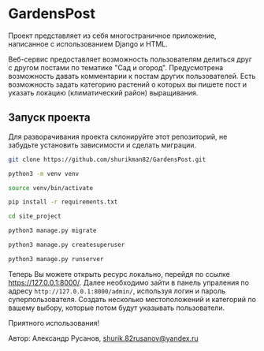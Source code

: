 # GardensPost
Проект представляет из себя многостраничное приложение, написанное с использованием Django и HTML.

Веб-сервис предоставляет возможность пользователям делиться друг с другом постами по тематике "Сад и огород". Предусмотрена возможность давать комментарии к постам других пользователей. Есть возможность задать категорию растений о которых вы пишете пост и указать локацию (климатический район) выращивания.
## Запуск проекта
Для разворачивания проекта склонируйте этот репозиторий, не забудьте установить зависимости и сделать миграции.
```bash
git clone https://github.com/shurikman82/GardensPost.git
```
```bash
python3 -m venv venv
```
```bash
source venv/bin/activate
```
```bash
pip install -r requirements.txt
```
```bash
cd site_project
```
```bash
python3 manage.py migrate
```
```bash
python3 manage.py createsuperuser
```
```bash
python3 manage.py runserver
```
Теперь Вы можете открыть ресурс локально, перейдя по ссылке https://127.0.0.1:8000/.
Далее необходимо зайти в панель упраления по адресу `http://127.0.0.1:8000/admin/`, используя логин и пароль
суперпользователя. Создать несколько местоположений и категорий по вашему выбору, которые потом будут
указывать пользователи.

Приятного использования!

Автор: Александр Русанов, shurik.82rusanov@yandex.ru
